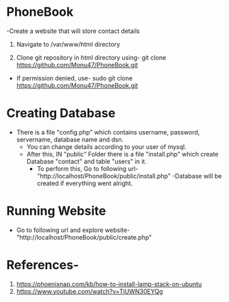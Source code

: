 # PhoneBook
-Create a website that will store contact details

1) Navigate to /var/www/html directory

2) Clone git repository in html directory using-
   git clone https://github.com/Monu47/PhoneBook.git
  - If permission denied, use-
   sudo git clone https://github.com/Monu47/PhoneBook.git

# Creating Database
- There is a file "config.php" which contains username, password, servername, database name and dsn.
  - You can change details according to your user of mysql.
  - After this,
    IN "public" Folder there is a file "install.php" which create Database "contact" and table "users" in it.
    - To perform this, Go to following url-
       "http://localhost/PhoneBook/public/install.php"
  -Database will be created if everything went alright.
  
 # Running Website
 - Go to following url and explore website-
    "http://localhost/PhoneBook/public/create.php"
    
 # References-
1) https://phoenixnap.com/kb/how-to-install-lamp-stack-on-ubuntu
2) https://www.youtube.com/watch?v=TiUWN30EYQg
   

